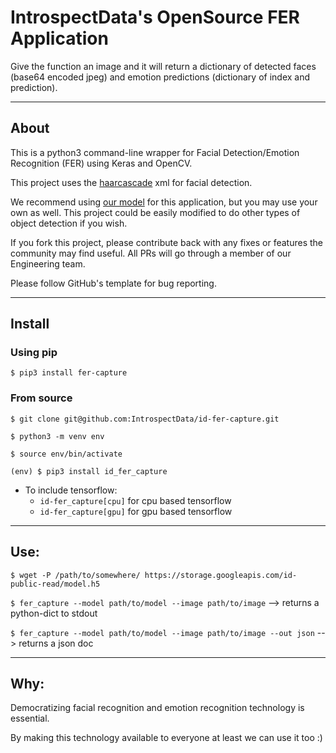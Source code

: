 # IntrospectData's OpenSource FER Application

Give the function an image and it will return a dictionary of detected faces (base64 encoded jpeg) and emotion predictions (dictionary of index and prediction).


---

## About

This is a python3 command-line wrapper for Facial Detection/Emotion Recognition (FER) using Keras and OpenCV.

This project uses the [haarcascade](https://github.com/opencv/opencv/blob/master/data/haarcascades/haarcascade_frontalface_default.xml) xml for facial detection.

We recommend using [our model](https://storage.googleapis.com/id-public-read/model.h5) for this application, but you may use your own as well. This project could be easily modified to do other types of object detection if you wish.

If you fork this project, please contribute back with any fixes or features the community may find useful. All PRs will go through a member of our Engineering team.

Please follow GitHub's template for bug reporting.

---

## Install

### Using pip

`$ pip3 install fer-capture`

### From source

`$ git clone git@github.com:IntrospectData/id-fer-capture.git`

`$ python3 -m venv env`

`$ source env/bin/activate`

`(env) $ pip3 install id_fer_capture`
  - To include tensorflow:
      - `id-fer_capture[cpu]` for cpu based tensorflow
      - `id-fer_capture[gpu]` for gpu based tensorflow
---

## Use:

`$ wget -P /path/to/somewhere/ https://storage.googleapis.com/id-public-read/model.h5`

`$ fer_capture --model path/to/model --image path/to/image` --> returns a python-dict to stdout

`$ fer_capture --model path/to/model --image path/to/image --out json` --> returns a json doc

---

## Why:
Democratizing facial recognition and emotion recognition technology is essential.

By making this technology available to everyone at least we can use it too :)
